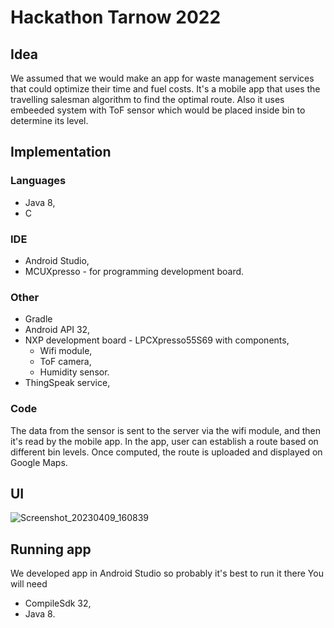 # Hackathon Tarnow 2022
## Idea
We assumed that we would make an app for waste management services that could optimize their time and fuel costs.
It's a mobile app that uses the travelling salesman algorithm to find the optimal route. Also it uses embeeded system with ToF sensor which would be placed inside bin to determine its level.

## Implementation
### Languages
- Java 8,
- C
### IDE
- Android Studio,
- MCUXpresso - for programming development board.
### Other
- Gradle
- Android API 32,
- NXP development board - LPCXpresso55S69 with components,
  - Wifi module,
  - ToF camera,
  - Humidity sensor. 
- ThingSpeak service,
### Code
The data from the sensor is sent to the server via the wifi module, and then it's read by the mobile app.
In the app, user can establish a route based on different bin levels. Once computed, the route is uploaded and displayed on Google Maps.
## UI
![Screenshot_20230409_160839](https://user-images.githubusercontent.com/54991097/231132594-b7757422-6d56-4efd-96a1-5545c52cc124.png)
## Running app
We developed app in Android Studio so probably it's best to run it there
You will need
- CompileSdk 32,
- Java 8.


